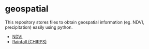 # geospatial
This repository stores files to obtain geospatial information (eg. NDVI, precipitation) easily using python.

- [NDVI](NDVI/landsat_download.ipynb)
- [Rainfall (CHIRPS)](CHIRPS/CHIRPS_download.ipynb)

